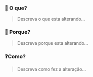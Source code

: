### 📲 O que?

> Descreva o que esta alterando...

### 🤔 Porque?

> Descreva porque esta alterando...

### ❓Como?

> Descreva como fez a alteração...
